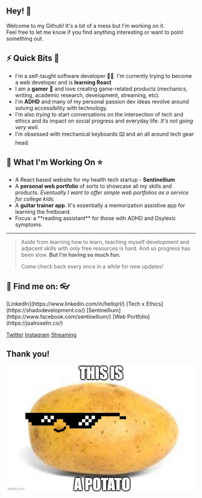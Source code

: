 ## Hey! 👋

<p>Welcome to my Github! It's a bit of a mess but I'm working on it.<br>
  Feel free to let me know if you find anything interesting or want to point something out.</p>

<h2>⚡ Quick Bits 🌈</h2>
<ul>
  <li>I'm a self-taught software developer 👩‍💻. I'm currently trying to become a web developer and is <strong>learning React</strong></li>
  <li>I am a <strong>gamer</strong> 👾 and love creating game-related products (mechanics, writing, academic research, development, streaming, etc).</li>
  <li>I'm <strong>ADHD</strong> and many of my personal passion dev ideas revolve around solving accessibility with technology.</li>
  <li>I'm also <em>trying</em> to start conversations on the intersection of tech and ethics and its impact on social progress and everyday life. <em>It's not going very well.</em></li>
  <li>I'm obsessed with mechanical keyboards ⌨️ and an all around tech gear head.</li>
</ul>

<h2>🌱 What I'm Working On ⭐️</h2>
<ul>
  <li>A React based website for my health tech startup - <strong>Sentinellium</strong></li>
  <li>A <strong>personal web portfolio</strong> of sorts to showcase all my skills and products. <em>Eventually I want to offer simple web portfolios as a service for college kids.</em></li>
  <li>A <strong>guitar trainer app</strong>. It's essentially a memorization assistive app for learning the fretboard.</li>
  <li>Focus: a **reading assistant** for those with ADHD and Dsylexic symptoms.</li>
</ul>

----

>Aside from learning how to learn, teaching myself development and adjacent skills with only free resources is hard. And so progress has been slow.
><strong>But I'm having so much fun.</strong>
>
>Come check back every once in a while for new updates!

<h2>🔎 Find me on: 👓</h2>
[LinkedIn](https://www.linkedin.com/in/hellojrl/)
[Tech x Ethics](https://shadodevelopment.co/)
[Sentinellium](https://www.facebook.com/sentinellium/)
[Web Portfolio](https://joalroselin.co/)

[Twitter](htttps://twitter.com/ladyanarchyj/)
[Instagram](htttps://instagram.com/ladyanarchyj/)
[Streaming](https://www.facebook.com/gaming/LadyAnarchyJ/)

<h2>Thank you!</h2>

 ![Here's a potato for your trouble.](/assets/potato.jpg)

